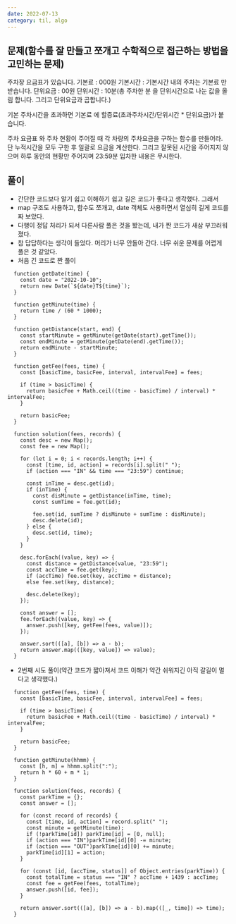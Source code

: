 ```yaml
---
date: 2022-07-13
category: til, algo
---
```


## 문제(함수를 잘 만들고 쪼개고 수학적으로 접근하는 방법을 고민하는 문제)

주차장 요금표가 있습니다.
기본료 : 000원
기본시간 : 기본시간 내의 주차는 기본료 만 받습니다.
단위요금 : 00원
단위시간 : 10분(총 주차한 분 을 단위시간으로 나눈 값을 올림 합니다. 그리고 단위요금과 곱합니다.)

기본 주차시간을 초과하면 기본료 에 할증료(초과주차시간/단위시간 \* 단위요금)가 붙습니다.

주차 요금표 와 주차 현황이 주어질 때 각 차량의 주차요금을 구하는 함수를 만들어라.
단 누적시간을 모두 구한 후 일괄로 요금을 계산한다.
그리고 잘못된 시간을 주어지지 않으며 하루 동안의 현황만 주어지며
23:59분 입차한 내용은 무시한다.

## 풀이

- 간단한 코드보다 알기 쉽고 이해하기 쉽고 길은 코드가 좋다고 생각했다. 그래서
- map 구조도 사용하고, 함수도 쪼개고, date 객체도 사용하면서 열심히 길게 코드를 짜 보았다.
- 다행이 정답 처리가 되서 다른사람 풀은 것을 봤는데, 내가 짠 코드가 새삼 부끄러워 졌다.
- 참 답답하다는 생각이 들었다. 머리가 너무 안돌아 간다. 너무 쉬운 문제를 어렵게 풀은 것 같았다.
- 처음 긴 코드로 짠 풀이

```
  function getDate(time) {
    const date = "2022-10-10";
    return new Date(`${date}T${time}`);
  }

  function getMinute(time) {
    return time / (60 * 1000);
  }

  function getDistance(start, end) {
    const startMinute = getMinute(getDate(start).getTime());
    const endMinute = getMinute(getDate(end).getTime());
    return endMinute - startMinute;
  }

  function getFee(fees, time) {
    const [basicTime, basicFee, interval, intervalFee] = fees;

    if (time > basicTime) {
      return basicFee + Math.ceil((time - basicTime) / interval) * intervalFee;
    }

    return basicFee;
  }

  function solution(fees, records) {
    const desc = new Map();
    const fee = new Map();

    for (let i = 0; i < records.length; i++) {
      const [time, id, action] = records[i].split(" ");
      if (action === "IN" && time === "23:59") continue;

      const inTime = desc.get(id);
      if (inTime) {
        const disMinute = getDistance(inTime, time);
        const sumTime = fee.get(id);

        fee.set(id, sumTime ? disMinute + sumTime : disMinute);
        desc.delete(id);
      } else {
        desc.set(id, time);
      }
    }

    desc.forEach((value, key) => {
      const distance = getDistance(value, "23:59");
      const accTime = fee.get(key);
      if (accTime) fee.set(key, accTime + distance);
      else fee.set(key, distance);

      desc.delete(key);
    });

    const answer = [];
    fee.forEach((value, key) => {
      answer.push([key, getFee(fees, value)]);
    });

    answer.sort(([a], [b]) => a - b);
    return answer.map(([key, value]) => value);
  }
```

- 2번째 시도 풀이(약간 코드가 짧아져서 코드 이해가 약간 쉬워지긴 아직 갈길이 멀다고 생각했다.)

```
  function getFee(fees, time) {
    const [basicTime, basicFee, interval, intervalFee] = fees;

    if (time > basicTime) {
      return basicFee + Math.ceil((time - basicTime) / interval) * intervalFee;
    }

    return basicFee;
  }

  function getMinute(hhmm) {
    const [h, m] = hhmm.split(":");
    return h * 60 + m * 1;
  }

  function solution(fees, records) {
    const parkTime = {};
    const answer = [];

    for (const record of records) {
      const [time, id, action] = record.split(" ");
      const minute = getMinute(time);
      if (!parkTime[id]) parkTime[id] = [0, null];
      if (action === "IN")parkTime[id][0] -= minute;
      if (action === "OUT")parkTime[id][0] += minute;
      parkTime[id][1] = action;
    }

    for (const [id, [accTime, status]] of Object.entries(parkTime)) {
      const totalTime = status === "IN" ? accTime + 1439 : accTime;
      const fee = getFee(fees, totalTime);
      answer.push([id, fee]);
    }

    return answer.sort(([a], [b]) => a - b).map(([_, time]) => time);
  }
```
